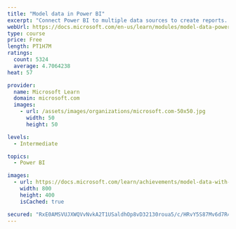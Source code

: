 ```yaml
---
title: "Model data in Power BI"
excerpt: "Connect Power BI to multiple data sources to create reports. Define the relationship between your data sources."
webUrl: https://docs.microsoft.com/en-us/learn/modules/model-data-power-bi/
type: course
price: Free
length: PT1H7M
ratings:
  count: 5324
  average: 4.7064238
heat: 57

provider:
  name: Microsoft Learn
  domain: microsoft.com
  images:
    - url: /assets/images/organizations/microsoft.com-50x50.jpg
      width: 50
      height: 50

levels:
  - Intermediate

topics:
  - Power BI

images:
  - url: https://docs.microsoft.com/learn/achievements/model-data-with-power-bi-desktop-social.png
    width: 800
    height: 400
    isCached: true

secured: "RxE0AMSVUJXWQVvNvkA2T1USaldhOp8vD32130roua5/c/HRvY5S87Mv6d7R4anqxmKd+RPL5YBoJ/wOnq2R9rB+m70r0H53XkogbebmsqyaPN4FNzcF8if2pP/FRjf0v2/xh6HLQWD+tHw9v+YCQW3mG3IkJmFuszSPRyObDbw8v8pZgXM/+i0tG4CDzDFaJ1jZDQ4kIECcfTjBOx/H26CUcc56ppw93qzGfDT1aYbhSJivAq6PIH1Lc0D+o8rdjfcdz0BKhlL+6AvX0+p9ReEb+A+YzgVlY4sixHHu3LHAJsBujQ2S9d0WJ7WpuuSxUVjs2T0qT6rXXHLJK4IpwkaRN+fdAPFIhoFpVziz5nZ7cF8Yb+F/STAHJy2LJA/FEgSmFuJzB2iQK78D+FXLpYASCwm3WeBXPYWeNJFRokw=;ncru/D/WgHrVUFPfvvqWKQ=="
---
```


